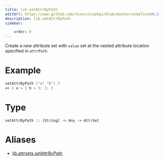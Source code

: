 ```yaml
---
title: lib.setAttrByPath
editUrl: https://www.github.com/nixos/nixpkgs/blob/master/undefined#L100C5
description: lib.setAttrByPath
sidebar:

    order: 8
---
```


Create a new attribute set with `value` set at the nested attribute location specified in `attrPath`.

# Example

```nix
setAttrByPath ["a" "b"] 3
=> { a = { b = 3; }; }
```

# Type

```
setAttrByPath :: [String] -> Any -> AttrSet
```


# Aliases

- [lib.attrsets.setAttrByPath](/nix-doc-comments/reference/lib/attrsets/lib-attrsets-setattrbypath)


